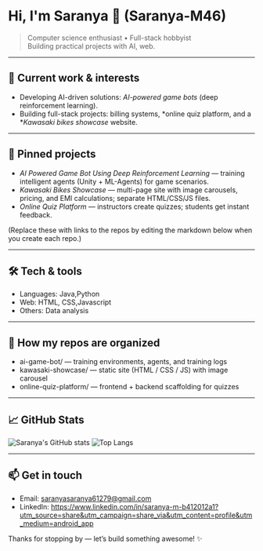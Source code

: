 # Hi, I'm Saranya 👋 (Saranya-M46)

> Computer science enthusiast  • Full-stack hobbyist  
> Building practical projects with AI, web.

---

## 🔭 Current work & interests
- Developing AI-driven solutions: *AI-powered game bots* (deep reinforcement learning).
- Building full-stack projects: billing systems, *online quiz platform, and a **Kawasaki bikes showcase* website.
---

## 🚀 Pinned projects
- *AI Powered Game Bot Using Deep Reinforcement Learning* — training intelligent agents (Unity + ML-Agents) for game scenarios.
- *Kawasaki Bikes Showcase* — multi-page site with image carousels, pricing, and EMI calculations; separate HTML/CSS/JS files.
- *Online Quiz Platform* — instructors create quizzes; students get instant feedback.

(Replace these with links to the repos by editing the markdown below when you create each repo.)

---

## 🛠 Tech & tools
- Languages: Java,Python
- Web: HTML, CSS,Javascript
- Others: Data analysis

---

## 📂 How my repos are organized
- ai-game-bot/ — training environments, agents, and training logs
- kawasaki-showcase/ — static site (HTML / CSS / JS) with image carousel
- online-quiz-platform/ — frontend + backend scaffolding for quizzes
---

## 📈 GitHub Stats
<!-- Add these after you confirm your username and enable the GitHub Readme action if needed -->
![Saranya's GitHub stats](https://github-readme-stats.vercel.app/api?username=Saranya-M46&show_icons=true&theme=tokyonight)
![Top Langs](https://github-readme-stats.vercel.app/api/top-langs/?username=Saranya-M46&layout=compact&theme=tokyonight)

---

## 📫 Get in touch
- Email: saranyasaranya61279@gmail.com
- LinkedIn: https://www.linkedin.com/in/saranya-m-b412012a1?utm_source=share&utm_campaign=share_via&utm_content=profile&utm_medium=android_app  




Thanks for stopping by — let’s build something awesome! ✨
